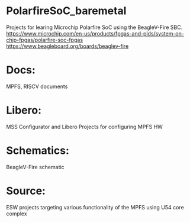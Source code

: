 # PolarfireSoC_baremetal
Projects for learing Microchip Polarfire SoC using the BeagleV-Fire SBC.
https://www.microchip.com/en-us/products/fpgas-and-plds/system-on-chip-fpgas/polarfire-soc-fpgas
https://www.beagleboard.org/boards/beaglev-fire

# Docs:
MPFS, RISCV documents

# Libero:
MSS Configurator and Libero Projects for configuring MPFS HW

# Schematics:
BeagleV-Fire schematic

# Source:
ESW projects targeting various functionality of the MPFS using U54 core complex